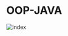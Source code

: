 # OOP-JAVA
![index](https://user-images.githubusercontent.com/8455232/47893946-1ab93a80-de8a-11e8-944d-a17fc455b898.jpeg)
